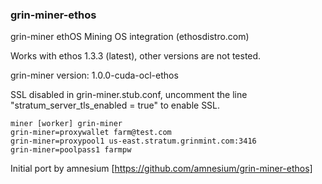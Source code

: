 ### grin-miner-ethos
grin-miner ethOS Mining OS integration (ethosdistro.com)

Works with ethos 1.3.3 (latest), other versions are not tested.

grin-miner version: 1.0.0-cuda-ocl-ethos

SSL disabled in grin-miner.stub.conf, uncomment the line "stratum_server_tls_enabled = true" to enable SSL.

```
miner [worker] grin-miner
grin-miner=proxywallet farm@test.com
grin-miner=proxypool1 us-east.stratum.grinmint.com:3416
grin-miner=poolpass1 farmpw
```

Initial port by amnesium [https://github.com/amnesium/grin-miner-ethos]
